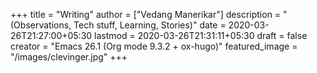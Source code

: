 +++
title = "Writing"
author = ["Vedang Manerikar"]
description = "(Observations, Tech stuff, Learning, Stories)"
date = 2020-03-26T21:27:00+05:30
lastmod = 2020-03-26T21:31:11+05:30
draft = false
creator = "Emacs 26.1 (Org mode 9.3.2 + ox-hugo)"
featured_image = "/images/clevinger.jpg"
+++
